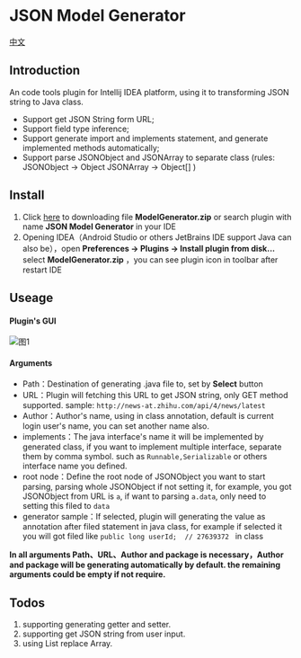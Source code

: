 # JSON Model Generator  
[中文](https://github.com/misakuo/JsonModelGenerator/blob/master/readme.md)

## Introduction
An code tools plugin for Intellij IDEA platform, using it to transforming JSON string to Java class.
     
- Support get JSON String form URL;     
- Support field type inference;         
- Support generate import and implements statement, and generate implemented methods automatically;     
- Support parse JSONObject and JSONArray to separate class (rules: JSONObject -> Object   JSONArray -> Object[] )

## Install  
1. Click [here](https://github.com/misakuo/JsonModelGenerator/raw/master/ModelGenerator.zip) to downloading file **ModelGenerator.zip** or search plugin with name **JSON Model Generator** in your IDE  
2. Opening IDEA（Android Studio or others JetBrains IDE support Java can also be），open **Preferences -> Plugins -> Install plugin from disk...** select **ModelGenerator.zip** ，you can see plugin icon in toolbar after restart IDE  

## Useage  
#### Plugin's GUI  
![图1](https://raw.githubusercontent.com/misakuo/JsonModelGenerator/master/img/1.png)

#### Arguments  
- Path：Destination of generating .java file to, set by **Select** button  
- URL：Plugin will fetching this URL to get JSON string, only GET method supported.  sample: `http://news-at.zhihu.com/api/4/news/latest`
- Author：Author's name, using in class annotation, default is current login user's name,  you can set another name also.  
- implements：The java interface's name it will be implemented by generated class, if you want to implement multiple interface, separate them by comma symbol.  such as `Runnable,Serializable` or others interface name you defined.  
- root node：Define the root node of JSONObject you want to start parsing, parsing whole JSONObject if not setting it, for example, you got JSONObject from URL is `a`, if want to parsing `a.data`, only need to setting this filed to `data`  
- generator sample：If selected, plugin will generating the value as annotation after filed statement in java class, for example if selected it you will got filed like `public long userId;  // 27639372 ` in class  

**In all arguments Path、URL、Author and package is necessary，Author and package will be generating automatically by default. the remaining arguments could be empty if not require.**

## Todos  
1. supporting generating  getter and setter.  
2. supporting get JSON string from user input.  
3. using List<E> replace Array.  